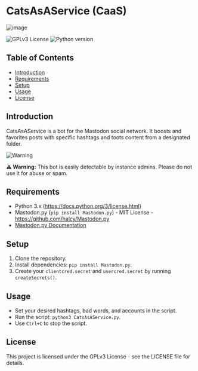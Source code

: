 # CatsAsAService (CaaS)
![image](https://github.com/Scobiform/CatsAsAService/assets/9046630/a0796bd8-35c9-4283-a8e4-b194107758c8)

![GPLv3 License](https://img.shields.io/badge/license-GPLv3-blue.svg)
![Python version](https://img.shields.io/badge/python-3.x-blue.svg)

## Table of Contents
- [Introduction](#introduction)
- [Requirements](#requirements)
- [Setup](#setup)
- [Usage](#usage)
- [License](#license)

## Introduction
CatsAsAService is a bot for the Mastodon social network. It boosts and favorites posts with specific hashtags and toots content from a designated folder. 

![Warning](https://img.shields.io/badge/warning-important-red.svg)

**⚠️ Warning:** This bot is easily detectable by instance admins. Please do not use it for abuse or spam.

## Requirements
- Python 3.x (https://docs.python.org/3/license.html)
- Mastodon.py (`pip install Mastodon.py`) - MIT License - https://github.com/halcy/Mastodon.py
- [Mastodon.py Documentation](https://mastodonpy.readthedocs.io/en/stable/)

## Setup
1. Clone the repository.
2. Install dependencies: `pip install Mastodon.py`.
3. Create your `clientcred.secret` and `usercred.secret` by running `createSecrets()`.

## Usage
- Set your desired hashtags, bad words, and accounts in the script.
- Run the script: `python3 CatsAsAService.py`.
- Use `Ctrl+C` to stop the script.

## License
This project is licensed under the GPLv3 License - see the LICENSE file for details.
